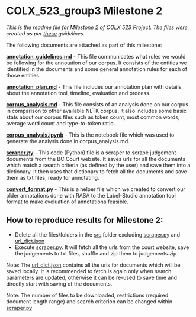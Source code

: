 # COLX_523_group3 Milestone 2

_This is the readme file for Milestone 2 of COLX 523 Project. The files were created as per [these](https://github.ubc.ca/mds-cl-2021-22/COLX_523_adv-corp-ling_students/blob/master/milestones/milestone2.md) guidelines._

The following documents are attached as part of this milestone:

[__annotation_guidelines.md__](https://github.ubc.ca/us45/COLX_523_group3/blob/master/milestone_2/annotation_guidelines.md) - This file communicates what rules we would be following for the annotation of our corpus. It consists of the entities we identified in the documents and some general annotation rules for each of those entities.

[__annotation_plan.md__](https://github.ubc.ca/us45/COLX_523_group3/blob/master/milestone_2/annotation_plan.md) - This file includes our annotation plan with details about the annotation tool, timeline, evaluation and process.

[__corpus_analysis.md__](https://github.ubc.ca/us45/COLX_523_group3/blob/master/milestone_2/corpus_analysis.md) - This file consists of an analysis done on our corpus in comparison to other available NLTK corpus. It also includes some basic stats about our corpus files such as token count, most common words, average word count and type-to-token ratio.

[__corpus_analysis.ipynb__](https://github.ubc.ca/us45/COLX_523_group3/blob/master/milestone_2/corpus_analysis.ipynb) - This is the notebook file which was used to generate the analysis done in corpus_analysis.md.

[__scraper.py__](https://github.ubc.ca/us45/COLX_523_group3/blob/master/src/scraper.py) - This code (Python) file is a scraper to scrape judgement documents from the BC Court website. It saves urls for all the documents which match a search criteria (as defined by the user) and save them into a dictionary. It then uses that dictionary to fetch all the documents and save them as txt files, ready for annotating.

[__convert_format.py__](https://github.ubc.ca/us45/COLX_523_group3/blob/master/src/convert_format.py) - This is a helper file which we created to convert our older annotations done with RASA to the Label-Studio annotation tool format to make eveluation of annotations feasible.

## How to reproduce results for Milestone 2:

- Delete all the files/folders in the [src](https://github.ubc.ca/us45/COLX_523_group3/tree/master/src) folder excluding [scraper.py](https://github.ubc.ca/us45/COLX_523_group3/blob/master/src/scraper.py) and [url_dict.json](https://github.ubc.ca/us45/COLX_523_group3/blob/master/src/data/url_dict.json)
- Execute [scraper.py](https://github.ubc.ca/us45/COLX_523_group3/blob/master/src/scraper.py). It will fetch all the urls from the court website, save the judgements to txt files, shuffle and zip them to judgements.zip

Note: The [url_dict.json](https://github.ubc.ca/us45/COLX_523_group3/blob/master/src/data/url_dict.json) contains all the urls for documents which will be saved locally. It is recommended to fetch is again only when search parameters are updated, otherwise it can be re-used to save time and directly start with saving of the documents.

Note: The number of files to be downloaded, restrictions (required document length range) and search criterion can be changed within [scraper.py](https://github.ubc.ca/us45/COLX_523_group3/blob/master/src/scraper.py)
